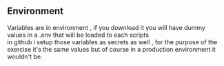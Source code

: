 ## Environment

Variables are in environment , if you download it you will have dummy values in a .env that will be loaded to each scripts  
in github i setup those variables as secrets as well , for the purpose of the exercise it's the same values but of course in a production environment it wouldn't be.
